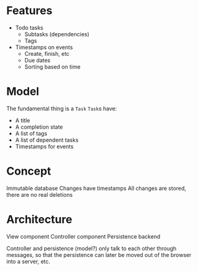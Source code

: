 # Features

- Todo tasks
  - Subtasks (dependencies)
  - Tags
- Timestamps on events
  - Create, finish, etc
  - Due dates
  - Sorting based on time

# Model

The fundamental thing is a `Task`
`Task`s have:

- A title
- A completion state
- A list of tags
- A list of dependent tasks
- Timestamps for events

# Concept

Immutable database
Changes have timestamps
All changes are stored, there are no real deletions

# Architecture

View component
Controller component
Persistence backend

Controller and persistence (model?) only talk to each other through messages, so that the persistence can later be moved out of the browser into a server, etc.
